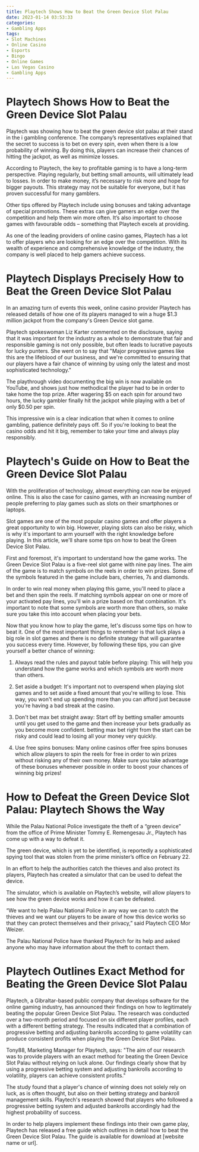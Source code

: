 ```yaml
---
title: Playtech Shows How to Beat the Green Device Slot Palau 
date: 2023-01-14 03:53:33
categories:
- Gambling Apps
tags:
- Slot Machines
- Online Casino
- Esports
- Bingo
- Online Games
- Las Vegas Casino
- Gambling Apps
---
```



#  Playtech Shows How to Beat the Green Device Slot Palau 

Playtech was showing how to beat the green device slot palau at their stand in the i gambling conference. The company’s representatives explained that the secret to success is to bet on every spin, even when there is a low probability of winning. By doing this, players can increase their chances of hitting the jackpot, as well as minimize losses.

According to Playtech, the key to profitable gaming is to have a long-term perspective. Playing regularly, but betting small amounts, will ultimately lead to losses. In order to make money, it’s necessary to risk more and hope for bigger payouts. This strategy may not be suitable for everyone, but it has proven successful for many gamblers.

Other tips offered by Playtech include using bonuses and taking advantage of special promotions. These extras can give gamers an edge over the competition and help them win more often. It’s also important to choose games with favourable odds – something that Playtech excels at providing.

As one of the leading providers of online casino games, Playtech has a lot to offer players who are looking for an edge over the competition. With its wealth of experience and comprehensive knowledge of the industry, the company is well placed to help gamers achieve success.

#  Playtech Displays Precisely How to Beat the Green Device Slot Palau 

In an amazing turn of events this week, online casino provider Playtech has released details of how one of its players managed to win a huge $1.3 million jackpot from the company's Green Device slot game.

Playtech spokeswoman Liz Karter commented on the disclosure, saying that it was important for the industry as a whole to demonstrate that fair and responsible gaming is not only possible, but often leads to lucrative payouts for lucky punters. She went on to say that "Major progressive games like this are the lifeblood of our business, and we're committed to ensuring that our players have a fair chance of winning by using only the latest and most sophisticated technology."

The playthrough video documenting the big win is now available on YouTube, and shows just how methodical the player had to be in order to take home the top prize. After wagering $5 on each spin for around two hours, the lucky gambler finally hit the jackpot while playing with a bet of only $0.50 per spin.

This impressive win is a clear indication that when it comes to online gambling, patience definitely pays off. So if you're looking to beat the casino odds and hit it big, remember to take your time and always play responsibly.

#  Playtech's Guide on How to Beat the Green Device Slot Palau

With the proliferation of technology, almost everything can now be enjoyed online. This is also the case for casino games, with an increasing number of people preferring to play games such as slots on their smartphones or laptops.

Slot games are one of the most popular casino games and offer players a great opportunity to win big. However, playing slots can also be risky, which is why it's important to arm yourself with the right knowledge before playing. In this article, we'll share some tips on how to beat the Green Device Slot Palau.

First and foremost, it's important to understand how the game works. The Green Device Slot Palau is a five-reel slot game with nine pay lines. The aim of the game is to match symbols on the reels in order to win prizes. Some of the symbols featured in the game include bars, cherries, 7s and diamonds.

In order to win real money when playing this game, you'll need to place a bet and then spin the reels. If matching symbols appear on one or more of your activated pay lines, you'll win a prize based on that combination. It's important to note that some symbols are worth more than others, so make sure you take this into account when placing your bets.

Now that you know how to play the game, let's discuss some tips on how to beat it. One of the most important things to remember is that luck plays a big role in slot games and there is no definite strategy that will guarantee you success every time. However, by following these tips, you can give yourself a better chance of winning:

1) Always read the rules and payout table before playing: This will help you understand how the game works and which symbols are worth more than others.

2) Set aside a budget: It's important not to overspend when playing slot games and to set aside a fixed amount that you're willing to lose. This way, you won't end up spending more than you can afford just because you're having a bad streak at the casino.

3) Don't bet max bet straight away: Start off by betting smaller amounts until you get used to the game and then increase your bets gradually as you become more confident. betting max bet right from the start can be risky and could lead to losing all your money very quickly.

4) Use free spins bonuses: Many online casinos offer free spins bonuses which allow players to spin the reels for free in order to win prizes without risking any of their own money. Make sure you take advantage of these bonuses whenever possible in order to boost your chances of winning big prizes!

#  How to Defeat the Green Device Slot Palau: Playtech Shows the Way 

While the Palau National Police investigate the theft of a “green device” from the office of Prime Minister Tommy E. Remengesau Jr., Playtech has come up with a way to defeat it.

The green device, which is yet to be identified, is reportedly a sophisticated spying tool that was stolen from the prime minister’s office on February 22.

In an effort to help the authorities catch the thieves and also protect its players, Playtech has created a simulator that can be used to defeat the device.

The simulator, which is available on Playtech’s website, will allow players to see how the green device works and how it can be defeated.

“We want to help Palau National Police in any way we can to catch the thieves and we want our players to be aware of how this device works so that they can protect themselves and their privacy,” said Playtech CEO Mor Weizer.

The Palau National Police have thanked Playtech for its help and asked anyone who may have information about the theft to contact them.

#  Playtech Outlines Exact Method for Beating the Green Device Slot Palau

Playtech, a Gibraltar-based public company that develops software for the online gaming industry, has announced their findings on how to legitimately beating the popular Green Device Slot Palau. The research was conducted over a two-month period and focused on six different player profiles, each with a different betting strategy. The results indicated that a combination of progressive betting and adjusting bankrolls according to game volatility can produce consistent profits when playing the Green Device Slot Palau.

Tony88, Marketing Manager for Playtech, says: "The aim of our research was to provide players with an exact method for beating the Green Device Slot Palau without relying on luck alone. Our findings clearly show that by using a progressive betting system and adjusting bankrolls according to volatility, players can achieve consistent profits."

The study found that a player's chance of winning does not solely rely on luck, as is often thought, but also on their betting strategy and bankroll management skills. Playtech's research showed that players who followed a progressive betting system and adjusted bankrolls accordingly had the highest probability of success.

In order to help players implement these findings into their own game play, Playtech has released a free guide which outlines in detail how to beat the Green Device Slot Palau. The guide is available for download at [website name or url].